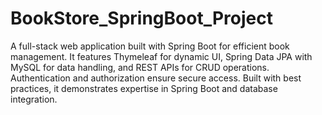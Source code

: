 # BookStore_SpringBoot_Project
A full-stack web application built with Spring Boot for efficient book management. It features Thymeleaf for dynamic UI, Spring Data JPA with MySQL for data handling, and REST APIs for CRUD operations. Authentication and authorization ensure secure access. Built with best practices, it demonstrates expertise in Spring Boot and database integration.
